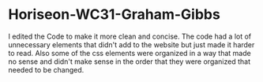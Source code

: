 # Horiseon-WC31-Graham-Gibbs
I edited the Code to make it more clean and concise. The code had a lot of unnecessary elements that didn't add to the website but just made it harder to read. Also some of the css elements were organized in a way that made no sense and didn't make sense in the order that they were organized that needed to be changed.
